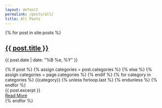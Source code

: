 ```yaml
---
layout: default
permalink: /posts/all/
title: All Posts
---
```


<!-- <cat-nav>
  <a style="color:#263573" href="{{ site.baseurl }}/posts/all">All</a>
  <a href="{{ site.baseurl }}/posts/story-fundamentals">Story Fundamentals</a>
  <a href="{{ site.baseurl }}/posts/story-analysis">Story Analysis</a>
  <a href="{{ site.baseurl }}/posts/stories-we-live-by">Stories We Live By</a>
</cat-nav>

<hr> -->

<div class="posts">
  {% for post in site.posts %}
    <article class="post">
      <h1>
          <a href="{{ site.baseurl }}{{ post.url }}">{{ post.title }}</a>
      </h1>
      <div>
        <p class="post_date">{{ post.date | date: "%B %e, %Y" }}</p>
        <div class="post-tags">
          {% if post %}
            {% assign categories = post.categories %}
          {% else %}
            {% assign categories = page.categories %}
          {% endif %}
          {% for category in categories %}
            <a>{{category}}</a>
            {% unless forloop.last %}&nbsp;{% endunless %}
          {% endfor %}
        </div>
      </div>
      <div class="entry">
        {{ post.excerpt }}
      </div>
      <a href="{{ site.baseurl }}{{ post.url }}" class="read-more">
          Read More
      </a>
    </article>
  {% endfor %}
</div>